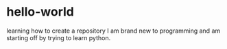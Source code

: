 # hello-world
learning how to create a repository 
I am brand new to programming and am starting off by trying to learn python.
